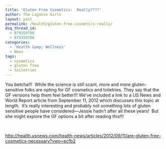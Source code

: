 ```yaml
---
title: 'Gluten Free Cosmetics:  Really????'
author: The Lagasse Girls
layout: post
permalink: /health/gluten-free-cosmetics-really/
dsq_thread_id:
  - 879350706
  - 879350706
categories:
  - 'Health &amp; Wellness'
  - News
tags:
  - cosmetics
  - gluten free
  - toiletries
---
```

You betcha!!!  While the science is still scant, more and more gluten-sensitive folks are opting for GF cosmetics and toiletries. They say that the GF versions help them feel better!!! We&#8217;ve included a link to a US News and World Report article from September 11, 2012 which discusses this topic at length.  It&#8217;s really interesting and probably not something lots of gluten sensitive people have considered&#8212;Jessie hadn&#8217;t after all these years!  But she might explore the GF options a bit after reading this!!!

&nbsp;

<http://health.usnews.com/health-news/articles/2012/09/11/are-gluten-free-cosmetics-necessary?vwo=ecfb2>